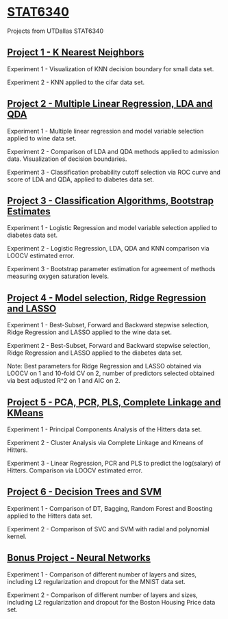 # [STAT6340](https://github.com/rsrjohnson/STAT6340)
Projects from UTDallas STAT6340

## [Project 1 - K Nearest Neighbors](https://github.com/rsrjohnson/STAT6340/tree/main/Projects/Mini%20Project%201)

Experiment 1 - Visualization of KNN decision boundary for small data set.

Experiment 2 - KNN applied to the cifar data set.


## [Project 2 - Multiple Linear Regression, LDA and QDA](https://github.com/rsrjohnson/STAT6340/tree/main/Projects/Mini%20Project%202) 

Experiment 1 - Multiple linear regression and model variable selection applied to wine data set.

Experiment 2 - Comparison of LDA and QDA methods applied to admission data. Visualization of decision boundaries.

Experiment 3 - Classification probability cutoff selection via ROC curve and score of LDA and QDA, applied to diabetes data set.


## [Project 3 - Classification Algorithms, Bootstrap Estimates ](https://github.com/rsrjohnson/STAT6340/tree/main/Projects/Mini%20Project%203)

Experiment 1 - Logistic Regression and model variable selection applied to diabetes data set.

Experiment 2 - Logistic Regression, LDA, QDA and KNN comparison via LOOCV estimated error.

Experiment 3 - Bootstrap parameter estimation for agreement of methods measuring oxygen saturation levels.


## [Project 4 - Model selection, Ridge Regression and LASSO](https://github.com/rsrjohnson/STAT6340/tree/main/Projects/Mini%20Project%204)

Experiment 1 - Best-Subset, Forward and Backward stepwise selection, Ridge Regression and LASSO applied to the wine data set. 

Experiment 2 - Best-Subset, Forward and Backward stepwise selection, Ridge Regression and LASSO applied to the diabetes data set.

Note: Best parameters for Ridge Regression and LASSO obtained via LOOCV on 1 and 10-fold CV on 2, number of predictors selected obtained via best adjusted R^2 on 1 and AIC on 2.


## [Project 5 - PCA, PCR, PLS, Complete Linkage and KMeans](https://github.com/rsrjohnson/STAT6340/tree/main/Projects/Mini%20Project%205)

Experiment 1 - Principal Components Analysis of the Hitters data set.

Experiment 2 - Cluster Analysis via Complete Linkage and Kmeans of Hitters.

Experiment 3 - Linear Regression, PCR and PLS to predict the log(salary) of Hitters. Comparison via LOOCV estimated error.


## [Project 6 - Decision Trees and SVM](https://github.com/rsrjohnson/STAT6340/tree/main/Projects/Mini%20Project%20)

Experiment 1 - Comparison of DT, Bagging, Random Forest and Boosting applied to the Hitters data set.

Experiment 2 - Comparison of SVC and SVM with radial and polynomial kernel.


## [Bonus Project - Neural Networks](https://github.com/rsrjohnson/STAT6340/tree/main/Projects/Bonus%20Project)

Experiment 1 - Comparison of different number of layers and sizes, including L2 regularization and dropout for the MNIST data set.

Experiment 2 - Comparison of different number of layers and sizes, including L2 regularization and dropout for the Boston Housing Price data set.
